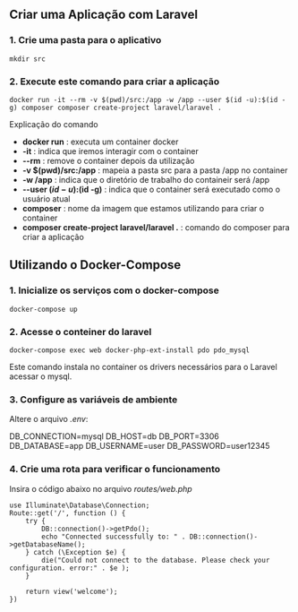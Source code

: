 ## Criar uma Aplicação com Laravel ##

### 1. Crie uma pasta para o aplicativo ###

```
mkdir src
```

### 2. Execute este comando para criar a aplicação ###

```
docker run -it --rm -v $(pwd)/src:/app -w /app --user $(id -u):$(id -g) composer composer create-project laravel/laravel .
```

Explicação do comando

* **docker run** : executa um container docker
* **-it** : indica que iremos interagir com o container
* **--rm** : remove o container depois da utilização
* **-v $(pwd)/src:/app** : mapeia a pasta src para a pasta /app no container
* **-w /app** : indica que o diretório de trabalho do containeir será /app
* **--user $(id -u):$(id -g)** : indica que o container será executado como o usuário atual
* **composer** : nome da imagem que estamos utilizando para criar o container
* **composer create-project laravel/laravel .** : comando do composer para criar a aplicação


## Utilizando o Docker-Compose ##

### 1. Inicialize os serviços com o docker-compose ###

```
docker-compose up
```

### 2. Acesse o conteiner do laravel ###
```
docker-compose exec web docker-php-ext-install pdo pdo_mysql
```
Este comando instala no container os drivers necessários para o Laravel acessar
o mysql.

### 3. Configure as variáveis de ambiente ###

Altere o arquivo *.env*:

DB_CONNECTION=mysql
DB_HOST=db
DB_PORT=3306
DB_DATABASE=app
DB_USERNAME=user
DB_PASSWORD=user12345

### 4. Crie uma rota para verificar o funcionamento ###

Insira o código abaixo no arquivo *routes/web.php*

```
use Illuminate\Database\Connection;
Route::get('/', function () {
    try {
        DB::connection()->getPdo();
        echo "Connected successfully to: " . DB::connection()->getDatabaseName();
    } catch (\Exception $e) {
        die("Could not connect to the database. Please check your configuration. error:" . $e );
    }

    return view('welcome');
})
```
